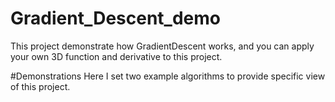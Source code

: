 # Gradient_Descent_demo
This project demonstrate how GradientDescent works, and you can apply your own 3D function and derivative to this project.

#Demonstrations
Here I set two example algorithms to provide specific view of this project.
